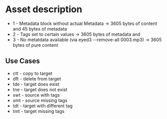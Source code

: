 # Asset description

- 1 - Metadata block without actual Metadata -> 3605 bytes of content and 45 bytes of metadata
- 2 - Tags set to certain values -> 3605 bytes of metadata and
- 3 - No metatdata available (via eyed3 --remove-all 0003.mp3) -> 3605 bytes of pure content

## Use Cases

- ctt - copy to target
- dft - delete from target
- tde - target does exist
- tne - target does not exist
- swt - source with tags
- smt - source missing tags
- tdt - target with different tag
- tmt - target missing tags
